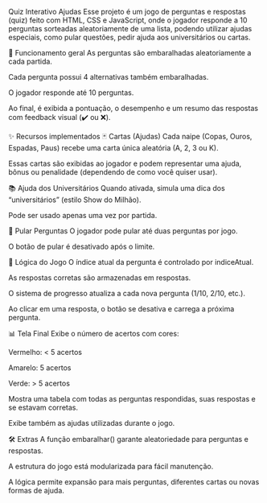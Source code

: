 Quiz Interativo Ajudas
Esse projeto é um jogo de perguntas e respostas (quiz) feito com HTML, CSS e JavaScript, onde o jogador responde a 10 perguntas sorteadas aleatoriamente de uma lista, podendo utilizar ajudas especiais, como pular questões, pedir ajuda aos universitários ou cartas.

🧠 Funcionamento geral
As perguntas são embaralhadas aleatoriamente a cada partida.

Cada pergunta possui 4 alternativas também embaralhadas.

O jogador responde até 10 perguntas.

Ao final, é exibida a pontuação, o desempenho e um resumo das respostas com feedback visual (✔️ ou ❌).

✨ Recursos implementados
🃏 Cartas (Ajudas)
Cada naipe (Copas, Ouros, Espadas, Paus) recebe uma carta única aleatória (A, 2, 3 ou K).

Essas cartas são exibidas ao jogador e podem representar uma ajuda, bônus ou penalidade (dependendo de como você quiser usar).

📚 Ajuda dos Universitários
Quando ativada, simula uma dica dos “universitários” (estilo Show do Milhão).

Pode ser usado apenas uma vez por partida.

🔄 Pular Perguntas
O jogador pode pular até duas perguntas por jogo.

O botão de pular é desativado após o limite.

🔄 Lógica do Jogo
O índice atual da pergunta é controlado por indiceAtual.

As respostas corretas são armazenadas em respostas.

O sistema de progresso atualiza a cada nova pergunta (1/10, 2/10, etc.).

Ao clicar em uma resposta, o botão se desativa e carrega a próxima pergunta.

📊 Tela Final
Exibe o número de acertos com cores:

Vermelho: < 5 acertos

Amarelo: 5 acertos

Verde: > 5 acertos

Mostra uma tabela com todas as perguntas respondidas, suas respostas e se estavam corretas.

Exibe também as ajudas utilizadas durante o jogo.

🛠 Extras
A função embaralhar() garante aleatoriedade para perguntas e respostas.

A estrutura do jogo está modularizada para fácil manutenção.

A lógica permite expansão para mais perguntas, diferentes cartas ou novas formas de ajuda.